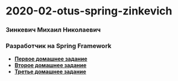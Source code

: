 # 2020-02-otus-spring-zinkevich
### Зинкевич Михаил Николаевич
### Разработчик на Spring Framework

* **[Первое домашнее задание](https://github.com/Meehos90/2020-02-otus-spring-zinkevich/tree/master/homework01)** 
* **[Второе домашнее задание](https://github.com/Meehos90/2020-02-otus-spring-zinkevich/tree/master/homework-02)**
* **[Третье домашнее задание](https://github.com/Meehos90/2020-02-otus-spring-zinkevich/tree/master/homework-03)**